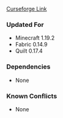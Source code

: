 [Curseforge Link](https://www.curseforge.com/minecraft/mc-mods/peaceful-easy-mode)

### Updated For
- Minecraft 1.19.2
- Fabric 0.14.9
- Quilt 0.17.4

### Dependencies
- None

### Known Conflicts
- None
